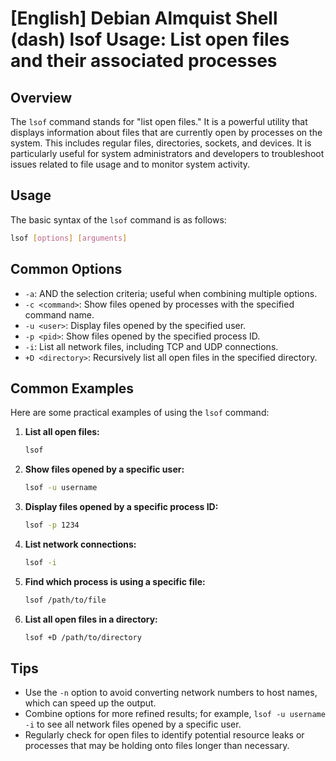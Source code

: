 # [English] Debian Almquist Shell (dash) lsof Usage: List open files and their associated processes

## Overview
The `lsof` command stands for "list open files." It is a powerful utility that displays information about files that are currently open by processes on the system. This includes regular files, directories, sockets, and devices. It is particularly useful for system administrators and developers to troubleshoot issues related to file usage and to monitor system activity.

## Usage
The basic syntax of the `lsof` command is as follows:

```bash
lsof [options] [arguments]
```

## Common Options
- `-a`: AND the selection criteria; useful when combining multiple options.
- `-c <command>`: Show files opened by processes with the specified command name.
- `-u <user>`: Display files opened by the specified user.
- `-p <pid>`: Show files opened by the specified process ID.
- `-i`: List all network files, including TCP and UDP connections.
- `+D <directory>`: Recursively list all open files in the specified directory.

## Common Examples
Here are some practical examples of using the `lsof` command:

1. **List all open files:**
   ```bash
   lsof
   ```

2. **Show files opened by a specific user:**
   ```bash
   lsof -u username
   ```

3. **Display files opened by a specific process ID:**
   ```bash
   lsof -p 1234
   ```

4. **List network connections:**
   ```bash
   lsof -i
   ```

5. **Find which process is using a specific file:**
   ```bash
   lsof /path/to/file
   ```

6. **List all open files in a directory:**
   ```bash
   lsof +D /path/to/directory
   ```

## Tips
- Use the `-n` option to avoid converting network numbers to host names, which can speed up the output.
- Combine options for more refined results; for example, `lsof -u username -i` to see all network files opened by a specific user.
- Regularly check for open files to identify potential resource leaks or processes that may be holding onto files longer than necessary.